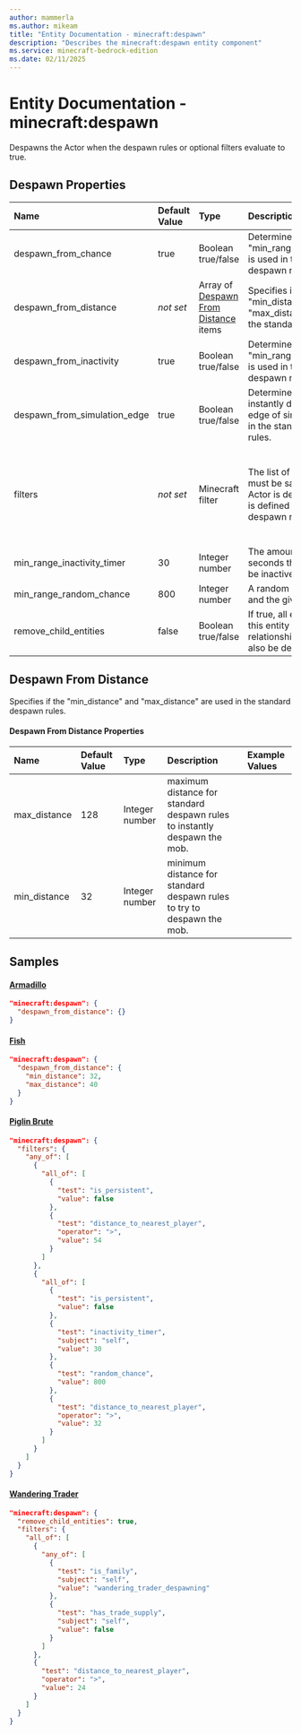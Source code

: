 ```yaml
---
author: mammerla
ms.author: mikeam
title: "Entity Documentation - minecraft:despawn"
description: "Describes the minecraft:despawn entity component"
ms.service: minecraft-bedrock-edition
ms.date: 02/11/2025 
---
```


# Entity Documentation - minecraft:despawn

Despawns the Actor when the despawn rules or optional filters evaluate to true.


## Despawn Properties

|Name       |Default Value |Type |Description |Example Values |
|:----------|:-------------|:----|:-----------|:------------- |
| despawn_from_chance | true | Boolean true/false | Determines if "min_range_random_chance" is used in the standard despawn rules |  | 
| despawn_from_distance | *not set* | Array of [Despawn From Distance](#despawn-from-distance) items | Specifies if the "min_distance" and "max_distance" are used in the standard despawn rules. | Armadillo: `{}`, Fish: `{"min_distance":32,"max_distance":40}` | 
| despawn_from_inactivity | true | Boolean true/false | Determines if the "min_range_inactivity_timer" is used in the standard despawn rules. |  | 
| despawn_from_simulation_edge | true | Boolean true/false | Determines if the mob is instantly despawned at the edge of simulation distance in the standard despawn rules. |  | 
| filters | *not set* | Minecraft filter | The list of conditions that must be satisfied before the Actor is despawned. If a filter is defined then standard despawn rules are ignored. | Piglin Brute: `{"any_of":[{"all_of":[{"test":"is_persistent","value":false},{"test":"distance_to_nearest_player","operator":">","value":54}]},{"all_of":[{"test":"is_persistent","value":false},{"test":"inactivity_timer","subject":"self","value":30},{"test":"random_chance","value":800},{"test":"distance_to_nearest_player","operator":">","value":32}]}]}`, Wandering Trader: `{"all_of":[{"any_of":[{"test":"is_family","subject":"self","value":"wandering_trader_despawning"},{"test":"has_trade_supply","subject":"self","value":false}]},{"test":"distance_to_nearest_player","operator":">","value":24}]}` | 
| min_range_inactivity_timer | 30 | Integer number | The amount of time in seconds that the mob must be inactive. |  | 
| min_range_random_chance | 800 | Integer number | A random chance between 1 and the given value. |  | 
| remove_child_entities | false | Boolean true/false | If true, all entities linked to this entity in a child relationship (eg. leashed) will also be despawned. | Wandering Trader: `true` | 

## Despawn From Distance
Specifies if the "min_distance" and "max_distance" are used in the standard despawn rules.


#### Despawn From Distance Properties

|Name       |Default Value |Type |Description |Example Values |
|:----------|:-------------|:----|:-----------|:------------- |
| max_distance | 128 | Integer number | maximum distance for standard despawn rules to instantly despawn the mob. |  | 
| min_distance | 32 | Integer number | minimum distance for standard despawn rules to try to despawn the mob. |  | 

## Samples

#### [Armadillo](https://github.com/Mojang/bedrock-samples/tree/preview/behavior_pack/entities/armadillo.json)


```json
"minecraft:despawn": {
  "despawn_from_distance": {}
}
```

#### [Fish](https://github.com/Mojang/bedrock-samples/tree/preview/behavior_pack/entities/fish.json)


```json
"minecraft:despawn": {
  "despawn_from_distance": {
    "min_distance": 32,
    "max_distance": 40
  }
}
```

#### [Piglin Brute](https://github.com/Mojang/bedrock-samples/tree/preview/behavior_pack/entities/piglin_brute.json)


```json
"minecraft:despawn": {
  "filters": {
    "any_of": [
      {
        "all_of": [
          {
            "test": "is_persistent",
            "value": false
          },
          {
            "test": "distance_to_nearest_player",
            "operator": ">",
            "value": 54
          }
        ]
      },
      {
        "all_of": [
          {
            "test": "is_persistent",
            "value": false
          },
          {
            "test": "inactivity_timer",
            "subject": "self",
            "value": 30
          },
          {
            "test": "random_chance",
            "value": 800
          },
          {
            "test": "distance_to_nearest_player",
            "operator": ">",
            "value": 32
          }
        ]
      }
    ]
  }
}
```

#### [Wandering Trader](https://github.com/Mojang/bedrock-samples/tree/preview/behavior_pack/entities/wandering_trader.json)


```json
"minecraft:despawn": {
  "remove_child_entities": true,
  "filters": {
    "all_of": [
      {
        "any_of": [
          {
            "test": "is_family",
            "subject": "self",
            "value": "wandering_trader_despawning"
          },
          {
            "test": "has_trade_supply",
            "subject": "self",
            "value": false
          }
        ]
      },
      {
        "test": "distance_to_nearest_player",
        "operator": ">",
        "value": 24
      }
    ]
  }
}
```
